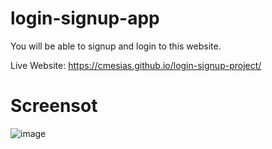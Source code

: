 # login-signup-app
 You will be able to signup and login to this website.

 Live Website: https://cmesias.github.io/login-signup-project/

# Screensot
![image](https://github.com/user-attachments/assets/e3c853aa-f318-41fe-a6c1-7dfa826d9718)
